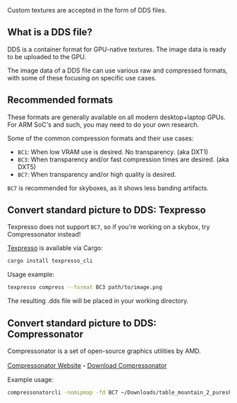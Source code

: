 Custom textures are accepted in the form of DDS files.

## What is a DDS file?

DDS is a container format for GPU-native textures. The image data is ready to be uploaded to the GPU.

The image data of a DDS file can use various raw and compressed formats, with some of these focusing on specific use cases.

## Recommended formats

These formats are generally available on all modern desktop+laptop GPUs. For ARM SoC's and such, you may need to do your own research.

Some of the common compression formats and their use cases:
 - `BC1`: When low VRAM use is desired. No transparency. (aka DXT1)
 - `BC3`: When transparency and/or fast compression times are desired. (aka DXT5)
 - `BC7`: When transparency and/or high quality is desired.

`BC7` is recommended for skyboxes, as it shows less banding artifacts.


## Convert standard picture to DDS: Texpresso

Texpresso does not support `BC7`, so if you're working on a skybox, try Compressonator instead!

[Texpresso](https://github.com/jansol/texpresso) is available via Cargo:
```bash
cargo install texpresso_cli
```

Usage example:
```bash
texpresso compress --format BC3 path/to/image.png
```

The resulting .dds file will be placed in your working directory.

## Convert standard picture to DDS: Compressonator

Compressonator is a set of open-source graphics utilities by AMD.

[Compressonator Website](https://gpuopen.com/compressonator/)・[Download Compressonator](https://github.com/GPUOpen-Tools/Compressonator/releases)

Example usage:
```bash
compressonatorcli -nomipmap -fd BC7 ~/Downloads/table_mountain_2_puresky.png ~/.config/wlxoverlay/table_mountain_2.dds
```